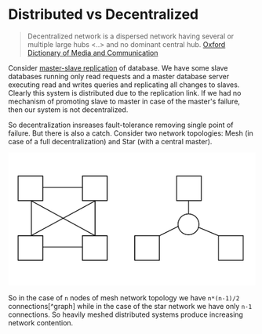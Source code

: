 # Distributed vs Decentralized

> Decentralized network is a dispersed network having several or multiple large hubs <..> and no dominant central hub.
[Oxford Dictionary of Media and Communication](https://www.oxfordreference.com/search?q=decentralized&searchBtn=Search&isQuickSearch=true)

Consider [master-slave replication](https://github.com/donnemartin/system-design-primer#master-slave-replication) of database. We have some slave databases running only read requests and a master database server executing read and writes queries and replicating all changes to slaves. Clearly this system is distributed due to the replication link. If we had no mechanism of promoting slave to master in case of the master's failure, then our system is not decentralized.

So decentralization insreases fault-tolerance removing single point of failure. But there is also a catch. Consider two network topologies: Mesh (in case of a full decentralization) and Star (with a central master).

![Mesh vs Star](images/star_mesh.svg)

So in the case of `n` nodes of mesh network topology we have `n*(n-1)/2` connections[^graph] while in the case of the star network we have only `n-1` connections. So heavily meshed distributed systems produce increasing network contention.

